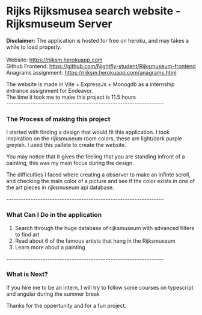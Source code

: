 ﻿# Rijks Rijksmusea search website - Rijksmuseum Server
 
 <b>Disclaimer:</b>
 The application is hosted for free on heroku, and may takes a while to load properly.<br/>
 <br/>
 Website: https://rijksm.herokuapp.com <br/>
 Github Frontend: https://github.com/Nightfly-student/Rijksmuseum-frontend <br/>
 Anagrams assignment: https://rijksm.herokuapp.com/anagrams.html <br/>
 
 The website is made in Vite + ExpressJs + Monogdb as a internship entrance assignment for Endeavor. <br/>
 The time it took me to make this project is 11.5 hours <br/>
 -----------------------------------------------------------------<br/>
 ### The Process of making this project
 
I started with finding a design that would fit this application. I took inspiration on the rijksmuseum room colors, these are light/dark purple greyish. I used this pallete to create the website. <br/>
 
You may notice that it gives the feeling that you are standing infront of a painting, this was my main focus during the design.<br/>
 
The difficulties I faced where creating a observer to make an infinte scroll, and checking the main color of a picture and see if the color exists in one of the art pieces in rijksmuseum api database. <br/>

 -----------------------------------------------------------------<br/>
  ### What Can I Do in the application
  
  1. Search through the huge database of rijksmuseum with advanced filters to find art <br/>
  2. Read about 6 of the famous artists that hang in the Rijksmuseum <br/>
  3. Learn more about a painting <br/>
  
 -----------------------------------------------------------------<br/>
   ### What is Next?
   
  If you hire me to be an intern, I will try to follow some courses on typescript and angular during the summer break<br/>
  
  Thanks for the oppertunity and for a fun project.


 
 
 
